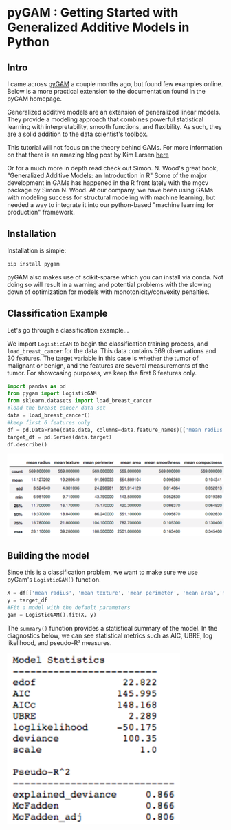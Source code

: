 # pyGAM : Getting Started with Generalized Additive Models in Python


## Intro

I came across [pyGAM](https://github.com/dswah/pyGAM) a couple months ago, but found few examples online. Below is a more practical extension to the documentation found in the pyGAM homepage. 


Generalized additive models are an extension of generalized linear models. They provide a modeling approach that combines powerful statistical learning with interpretability, smooth functions, and flexibility. As such, they are a solid addition to the data scientist's toolbox.

This tutorial will not focus on the theory behind GAMs. For more information on that there is an amazing blog post by Kim Larsen [here](http://multithreaded.stitchfix.com/blog/2015/07/30/gam/)

Or for a much more in depth read check out Simon. N. Wood's great book, "Generalized Additive Models: an Introduction in R"
Some of the major development in GAMs has happened in the R front lately with the mgcv package by Simon N. Wood. At our company, we have been using GAMs with modeling success for structural modeling with machine learning, but needed a way to integrate it into our python-based "machine learning for production" framework.

## Installation

Installation is simple:


```bash
pip install pygam
```

pyGAM also makes use of scikit-sparse which you can install via conda. Not doing so will result in a warning and potential problems with the slowing down of optimization for models with monotonicity/convexity penalties.


## Classification Example

Let's go through a classification example...


We import `LogisticGAM` to begin the classification training process, and `load_breast_cancer` for the data. This data contains 569 observations and 30 features. The target variable in this case is whether the tumor of malignant or benign, and the features are several measurements of the tumor. For showcasing purposes, we keep the first 6 features only.

```python
import pandas as pd        
from pygam import LogisticGAM
from sklearn.datasets import load_breast_cancer
#load the breast cancer data set
data = load_breast_cancer()
#keep first 6 features only
df = pd.DataFrame(data.data, columns=data.feature_names)[['mean radius', 'mean texture', 'mean perimeter', 'mean area','mean smoothness', 'mean compactness']]
target_df = pd.Series(data.target)
df.describe()
```


![Description of sample classification data](/images/describe_df.png "Description of sample classification data")



## Building the model

Since this is a classification problem, we want to make sure we use pyGam's `LogisticGAM()` function.

```python
X = df[['mean radius', 'mean texture', 'mean perimeter', 'mean area','mean smoothness', 'mean compactness']]
y = target_df
#Fit a model with the default parameters
gam = LogisticGAM().fit(X, y)
```


The `summary()` function provides a statistical summary of the model. In the diagnostics below, we can see statistical metrics such as AIC, UBRE, log likelihood, and pseudo-R² measures.


![Model summary](/images/model_summary.png "Model summary")


